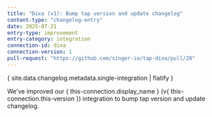 ```yaml
---
title: "Dixa (v1): Bump tap version and update changelog"
content-type: "changelog-entry"
date: 2025-07-21
entry-type: improvement
entry-category: integration
connection-id: dixa
connection-version: 1
pull-request: "https://github.com/singer-io/tap-dixa/pull/28"
---
```

{ site.data.changelog.metadata.single-integration | flatify }

We've improved our { this-connection.display_name } (v{ this-connection.this-version }) integration to bump tap version and update changelog.